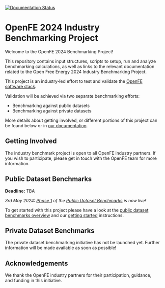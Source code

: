 [![Documentation Status](https://readthedocs.org/projects/industrybenchmarks2024/badge/?version=latest)](https://industrybenchmarks2024.readthedocs.io/en/latest/?badge=latest)

# OpenFE 2024 Industry Benchmarking Project


Welcome to the OpenFE 2024 Benchmarking Project!


This repository contains input structures, scripts to setup, run and analyze benchmarking calculations, as well as links to the relevant documentation related to the
Open Free Energy 2024 Industry Benchmarking Project.


This project is an industry-led effort to test and validate the [OpenFE software stack](https://docs.openfree.energy/en/stable/).

Validation will be achieved via two separate benchmarking efforts:

* Benchmarking against public datasets
* Benchmarking against private datasets


More details about getting involved, or different portions of this project can be found below or in [our documentation](https://industrybenchmarks2024.readthedocs.io/en/latest/index.html#).


## Getting Involved


The industry benchmark project is open to all OpenFE industry partners. If
you wish to participate, please get in touch with the OpenFE team
for more information.


## Public Dataset Benchmarks


**Deadline:** TBA


*3rd May 2024: [Phase 1](https://industrybenchmarks2024.readthedocs.io/en/latest/public/overview.html#phase-1-preparing-inputs) of the [Public Dataset Benchmarks](https://industrybenchmarks2024.readthedocs.io/en/latest/public/overview.html#) is now live!*


To get started with this project please have a look at the [public dataset benchmarks overview](https://industrybenchmarks2024.readthedocs.io/en/latest/public/overview.html#)
and our [getting started](https://industrybenchmarks2024.readthedocs.io/en/latest/public/overview.html#phase-1-preparing-inputs) instructions.


## Private Dataset Benchmarks

The private dataset benchmarking initiative has not be launched yet. Further
information will be made available as soon as possible!


## Acknowledgements

We thank the OpenFE industry partners for their participation, guidance, and funding in this initiative.
